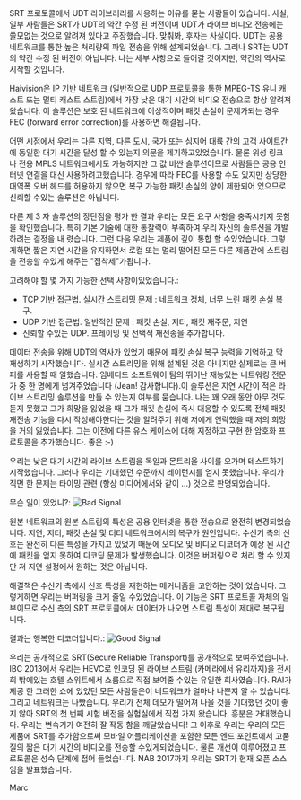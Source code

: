 SRT 프로토콜에서 UDT 라이브러리를 사용하는 이유를 묻는 사람들이 있습니다. 사실, 일부 사람들은 SRT가 UDT의 약간 수정 된 버전이며 UDT가 라이브 비디오 전송에는 쓸모없는 것으로 알려져 있다고 주장했습니다. 맞춰봐, 후자는 사실이다. UDT는 공용 네트워크를 통한 높은 처리량의 파일 전송을 위해 설계되었습니다. 그러나 SRT는 UDT의 약간 수정 된 버전이 아닙니다. 나는 세부 사항으로 들어갈 것이지만, 약간의 역사로 시작할 것입니다.

Haivision은 IP 기반 네트워크 (일반적으로 UDP 프로토콜을 통한 MPEG-TS 유니 캐스트 또는 멀티 캐스트 스트림)에서 가장 낮은 대기 시간의 비디오 전송으로 항상 알려져 왔습니다. 이 솔루션은 보호 된 네트워크에 이상적이며 패킷 손실이 문제가되는 경우 FEC (forward error correction)를 사용하면 해결됩니다.

어떤 시점에서 우리는 다른 지역, 다른 도시, 국가 또는 심지어 대륙 간의 고객 사이트간에 동일한 대기 시간을 달성 할 수 있는지 의문을 제기하고있었습니다. 물론 위성 링크 나 전용 MPLS 네트워크에서도 가능하지만 그 값 비싼 솔루션이므로 사람들은 공용 인터넷 연결을 대신 사용하려고했습니다. 경우에 따라 FEC를 사용할 수도 있지만 상당한 대역폭 오버 헤드를 허용하지 않으면 복구 가능한 패킷 손실의 양이 제한되어 있으므로 신뢰할 수있는 솔루션은 아닙니다.

다른 제 3 자 솔루션의 장단점을 평가 한 결과 우리는 모든 요구 사항을 충족시키지 못함을 확인했습니다. 특히 기본 기술에 대한 통찰력이 부족하여 우리 자신의 솔루션을 개발하려는 결정을 내 렸습니다. 그런 다음 우리는 제품에 깊이 통합 할 수있었습니다. 그렇게하면 짧은 지연 시간을 유지하면서 로컬 또는 멀리 떨어진 모든 다른 제품간에 스트림을 전송할 수있게 해주는 "접착제"가됩니다.

고려해야 할 몇 가지 가능한 선택 사항이있었습니다.:
- TCP 기반 접근법. 실시간 스트리밍 문제 : 네트워크 정체, 너무 느린 패킷 손실 복구.
- UDP 기반 접근법. 일반적인 문제 : 패킷 손실, 지터, 패킷 재주문, 지연
- 신뢰할 수있는 UDP. 프레이밍 및 선택적 재전송을 추가합니다.

데이터 전송을 위해 UDT의 역사가 있었기 때문에 패킷 손실 복구 능력을 기억하고 막 재생하기 시작했습니다. 실시간 스트리밍을 위해 설계된 것은 아니지만 실제로는 큰 버퍼를 사용할 때 일했습니다. 임베디드 소프트웨어 팀의 뛰어난 재능있는 네트워킹 전문가 중 한 명에게 넘겨주었습니다 (Jean! 감사합니다).이 솔루션은 지연 시간이 적은 라이브 스트리밍 솔루션을 만들 수 있는지 여부를 묻습니다. 나는 꽤 오래 동안 아무 것도 듣지 못했고 그가 희망을 잃었을 때 그가 패킷 손실에 즉시 대응할 수 있도록 전체 패킷 재전송 기능을 다시 작성해야한다는 것을 알려주기 위해 저에게 연락했을 때 저의 희망을 거의 잃었습니다. 그는 이전에 다른 유스 케이스에 대해 지정하고 구현 한 암호화 프로토콜을 추가했습니다. 좋은 :-)

우리는 낮은 대기 시간의 라이브 스트림을 독일과 몬트리올 사이를 오가며 테스트하기 시작했습니다. 그러나 우리는 기대했던 수준까지 레이턴시를 얻지 못했습니다. 우리가 직면 한 문제는 타이밍 관련 (항상 미디어에서와 같이 ...) 것으로 판명되었습니다.

무슨 일이 있었니?:
![Bad Signal](images/SRT_Transmission_Bad_Signal.png)

원본 네트워크의 원본 스트림의 특성은 공용 인터넷을 통한 전송으로 완전히 변경되었습니다. 지연, 지터, 패킷 손실 및 더티 네트워크에서의 복구가 원인입니다. 수신기 측의 신호는 완전히 다른 특성을 가지고 있었기 때문에 오디오 및 비디오 디코더가 예상 된 시간에 패킷을 얻지 못하여 디코딩 문제가 발생했습니다. 이것은 버퍼링으로 처리 할 수 있지만 저 지연 설정에서 원하는 것은 아닙니다.

해결책은 수신기 측에서 신호 특성을 재현하는 메커니즘을 고안하는 것이 었습니다. 그렇게하면 우리는 버퍼링을 크게 줄일 수있었습니다. 이 기능은 SRT 프로토콜 자체의 일부이므로 수신 측의 SRT 프로토콜에서 데이터가 나오면 스트림 특성이 제대로 복구됩니다.

결과는 행복한 디코더입니다.:
![Good Signal](images/SRT_History_Good_Signal.png)

우리는 공개적으로 SRT(Secure Reliable Transport)를 공개적으로 보여주었습니다. IBC 2013에서 우리는 HEVC로 인코딩 된 라이브 스트림 (카메라에서 유리까지)을 전시회 밖에있는 호텔 스위트에서 쇼룸으로 직접 보여줄 수있는 유일한 회사였습니다. RAI가 제공 한 그러한 쇼에 있었던 모든 사람들은이 네트워크가 얼마나 나쁜지 알 수 있습니다. 그리고 네트워크는 나빴습니다. 우리가 전체 데모가 떨어져 나올 것을 기대했던 것이 좋지 않아 SRT의 첫 번째 시험 버전을 실험실에서 직접 가져 왔습니다. 흥분은 거대했습니다. 우리는 변속기가 여전히 잘 작동 함을 깨달았습니다!
그 이후로 우리는 우리의 모든 제품에 SRT를 추가함으로써 모바일 어플리케이션을 포함한 모든 엔드 포인트에서 고품질의 짧은 대기 시간의 비디오를 전송할 수있게되었습니다. 물론 개선이 이루어졌고 프로토콜은 성숙 단계에 접어 들었습니다. NAB 2017까지 우리는 SRT가 현재 오픈 소스임을 발표했습니다.

Marc
